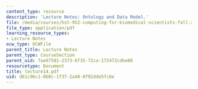 ```yaml
---
content_type: resource
description: 'Lecture Notes: Ontology and Data Model.'
file: /media/courses/hst-952-computing-for-biomedical-scientists-fall-2002/d61c96c10b8c1f372a488f92dde5fc6e_lecture14.pdf
file_type: application/pdf
learning_resource_types:
- Lecture Notes
ocw_type: OCWFile
parent_title: Lecture Notes
parent_type: CourseSection
parent_uid: 7ae67581-2373-6f35-72ca-172472cdbe88
resourcetype: Document
title: lecture14.pdf
uid: d61c96c1-0b8c-1f37-2a48-8f92dde5fc6e
---
```

